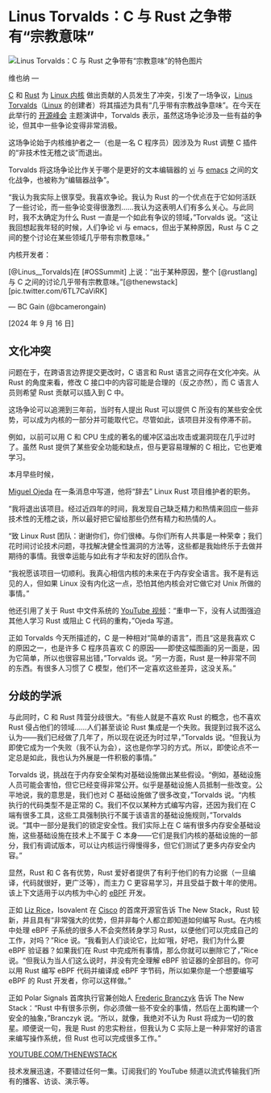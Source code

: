 # Linus Torvalds：C 与 Rust 之争带有“宗教意味”

![Linus Torvalds：C 与 Rust 之争带有“宗教意味”的特色图片](https://cdn.thenewstack.io/media/2024/09/36a0458b-ahmed-nxtgbruyq34-unsplash-1024x683.jpg)

维也纳 —

[C](https://thenewstack.io/can-darpas-tractor-pull-c-to-rust-for-memory-safe-overhaul/) 和 [Rust](https://thenewstack.io/rust-growing-fastest-but-javascript-reigns-supreme/) 为 [Linux 内核](https://thenewstack.io/rust-in-the-linux-kernel-by-2023-linus-torvalds-predicts/) 做出贡献的人员发生了冲突，引发了一场争议，[Linus Torvalds](https://www.linkedin.com/in/linustorvalds/)（[Linux](https://thenewstack.io/rust-in-the-linux-kernel/) 的创建者）将其描述为具有“几乎带有宗教战争意味”。在今天在此举行的 [开源峰会](https://events.linuxfoundation.org/open-source-summit-europe/) 主题演讲中，Torvalds 表示，虽然这场争论涉及一些有益的争论，但其中一些争论变得非常消极。

这场争论始于内核维护者之一（也是一名 C 程序员）因涉及为 Rust 调整 C 插件的“非技术性无稽之谈”而退出。

Torvalds 将这场争论比作关于哪个是更好的文本编辑器的 [vi](https://thenewstack.io/get-to-know-vi-a-text-editor-for-the-ages/) 与 [emacs](https://www.gnu.org/software/emacs/) 之间的文化战争，也被称为“编辑器战争”。

“我认为我实际上很享受。我喜欢争论。我认为 Rust 的一个优点在于它如何活跃了一些讨论，而一些争论变得很激烈……我认为这表明人们有多么关心。与此同时，我不太确定为什么 Rust 一直是一个如此有争议的领域，”Torvalds 说。“这让我回想起我年轻的时候，人们争论 vi 与 emacs，但出于某种原因，Rust 与 C 之间的整个讨论在某些领域几乎带有宗教意味。”

内核开发者：

[@Linus__Torvalds]在 [#OSSummit] 上说：“出于某种原因，整个 [@rustlang] 与 C 之间的讨论几乎带有宗教意味。”[@thenewstack] [pic.twitter.com/6TL7CaViRK]

— BC Gain (@bcamerongain)

[2024 年 9 月 16 日]

## 文化冲突

问题在于，在跨语言边界提交更改时，C 语言和 Rust 语言之间存在文化冲突。从 Rust 的角度来看，修改 C 接口中的内容可能是合理的（反之亦然），而 C 语言人员则希望 Rust 贡献可以插入到 C 中。

这场争论可以追溯到三年前，当时有人提出 Rust 可以提供 C 所没有的某些安全优势，可以成为内核的一部分并可能取代它。尽管如此，该项目并没有停滞不前。

例如，以前可以用 C 和 CPU 生成的著名的缓冲区溢出攻击或漏洞现在几乎过时了。虽然 Rust 提供了某些安全功能和缺点，但与更容易理解的 C 相比，它也更难学习。

本月早些时候，

[Miguel Ojeda](https://github.com/ojeda) 在一条消息中写道，他将“辞去” Linux Rust 项目维护者的职务。

“我将退出该项目。经过近四年的时间，我发现自己缺乏精力和热情来回应一些非技术性的无稽之谈，所以最好把它留给那些仍然有精力和热情的人。

“致 Linux Rust 团队：谢谢你们，你们很棒。与你们所有人共事是一种荣幸；我们花时间讨论技术问题，寻找解决健全性漏洞的方法等，这些都是我始终乐于去做并期待的事情。我很幸运能与如此有才华和友好的团队合作。

“我祝愿该项目一切顺利。我真心相信内核的未来在于内存安全语言。我不是有远见的人，但如果 Linux 没有内化这一点，恐怕其他内核会对它做它对 Unix 所做的事情。”

他还引用了关于 Rust 中文件系统的 [YouTube 视频](https://www.youtube.com/watch?v=WiPp9YEBV0Q&t=1529s&ab_channel=TheLinuxFoundation)：“重申一下，没有人试图强迫其他人学习 Rust 或阻止 C 代码的重构，”Ojeda 写道。

正如 Torvalds 今天所描述的，C 是一种相对“简单的语言”，而且“这是我喜欢 C 的原因之一，也是许多 C 程序员喜欢 C 的原因——即使这幅图画的另一面是，因为它简单，所以也很容易出错，”Torvalds 说。“另一方面，Rust 是一种非常不同的东西。有很多人习惯了 C 模型，他们不一定喜欢这些差异，这没关系。”

## 分歧的学派
与此同时，C 和 Rust 阵营分歧很大。“有些人就是不喜欢 Rust 的概念，也不喜欢 Rust 侵占他们的领域……人们甚至谈论 Rust 集成是一个失败。我提到过我不这么认为——我们已经做了几年了，所以现在说还为时过早，”Torvalds 说。“但我认为即使它成为一个失败（我不认为会），这也是你学习的方式。所以，即使论点不一定总是如此，我也认为外展是一件积极的事情。”

Torvalds 说，挑战在于内存安全架构对基础设施做出某些假设。“例如，基础设施人员可能会害怕，但它已经变得非常公开。似乎是基础设施人员抵制一些改变。公平地说，我的意思是，我们也对 C 基础设施做了很多改变，”Torvalds 说。“内核执行的代码类型不是正常的 C。我们不仅以某种方式编写内容，还因为我们在 C 端有很多工具，这些工具强制执行不属于该语言的基础设施规则，”Torvalds 说。“其中一部分是我们的锁定安全性。我们实际上在 C 端有很多内存安全基础设施，这些基础设施在技术上不属于 C 本身——它们是我们内核的基础设施的一部分，我们有调试版本，可以让内核运行得慢得多，但它们测试了更多内存安全内容。”

显然，Rust 和 C 各有优势，Rust 爱好者提供了有利于他们的有力论据（一旦编译，代码就很好，更广泛等），而主力 C 更容易学习，并且受益于数十年的使用。该上下文适用于以内核为中心的 [eBPF](https://thenewstack.io/what-is-ebpf/) 开发。

正如 [Liz Rice](https://uk.linkedin.com/in/lizrice)，Isovalent 在 [Cisco](http://cisco.com/?utm_content=inline+mention) 的首席开源官告诉 The New Stack，Rust 较新，并且具有“非常强大的优势，但并非每个人都立即知道如何编写 Rust。在内核中处理 eBPF 子系统的很多人不会突然转身学习 Rust，以便他们可以完成自己的工作，对吗？”Rice 说。“我看到人们谈论它，比如‘哦，好吧，我们为什么要 eBPF 验证器？如果我们在 Rust 中完成所有事情，那么你就可以删除它了，”Rice 说。“但我认为当人们这么说时，并没有完全理解 eBPF 验证器的全部目的。你可以用 Rust 编写 eBPF 代码并编译成 eBPF 字节码，所以如果你是一个想要编写 eBPF 的 Rust 开发者，你可以这样做。”

正如 Polar Signals 首席执行官兼创始人 [Frederic Branczyk](https://de.linkedin.com/in/frederic-branczyk) 告诉 The New Stack：“Rust 中有很多示例，你必须做一些不安全的事情，然后在上面构建一个安全的抽象，”Branczyk 说。“所以，就像，我绝对不认为 Rust 将成为一切的救星。顺便说一句，我是 Rust 的忠实粉丝，但我认为 C 实际上是一种非常好的语言来编写操作系统，但 Rust 也可以完成很多工作。”

[YOUTUBE.COM/THENEWSTACK](https://youtube.com/thenewstack?sub_confirmation=1)

技术发展迅速，不要错过任何一集。订阅我们的 YouTube 频道以流式传输我们所有的播客、访谈、演示等。